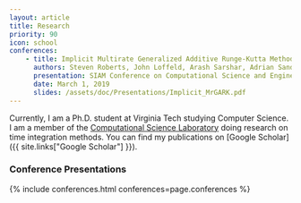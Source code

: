 ```yaml
---
layout: article
title: Research
priority: 90
icon: school
conferences:
    - title: Implicit Multirate Generalized Additive Runge-Kutta Methods
      authors: Steven Roberts, John Loffeld, Arash Sarshar, Adrian Sandu, and Carol Woodward
      presentation: SIAM Conference on Computational Science and Engineering
      date: March 1, 2019
      slides: /assets/doc/Presentations/Implicit_MrGARK.pdf
---
```


Currently, I am a Ph.D. student at Virginia Tech studying Computer Science.  I am a member of the [Computational Science Laboratory](http://csl.cs.vt.edu/) doing research on time integration methods.  You can find my publications on [Google Scholar]({{ site.links["Google Scholar"] }}).

### Conference Presentations

{% include conferences.html conferences=page.conferences %}
